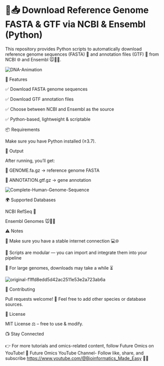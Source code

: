 # 🧬📥 Download Reference Genome FASTA & GTF via NCBI & Ensembl (Python)

This repository provides Python scripts to automatically download reference genome sequences (FASTA) 🧾 and annotation files (GTF) 📑 from NCBI 🌐 and Ensembl 🐭🧑‍🔬.

![DNA-Animation](https://github.com/user-attachments/assets/9cefb96a-0a9c-4fd3-b2fc-cb6fc97f15c7)



🚀 Features

✅ Download FASTA genome sequences

✅ Download GTF annotation files

✅ Choose between NCBI and Ensembl as the source

✅ Python-based, lightweight & scriptable

📦 Requirements

Make sure you have Python installed (≥3.7).

📂 Output

After running, you’ll get:

🧾 GENOME.fa.gz → reference genome FASTA

📑 ANNOTATION.gtf.gz → gene annotation

![Complete-Human-Genome-Sequence](https://github.com/user-attachments/assets/87e1d82d-297e-4fe2-b372-2f404dfd76f0)



🌍 Supported Databases

NCBI RefSeq 🔬

Ensembl Genomes 🐭🧑‍🔬

⚠️ Notes

🔑 Make sure you have a stable internet connection 💻🌐

🐍 Scripts are modular — you can import and integrate them into your pipeline

📜 For large genomes, downloads may take a while ⏳


![original-f1ffd8edd5d42ac2511e53e2a723ab6a](https://github.com/user-attachments/assets/c67ac0d4-08ef-4f5a-ae19-19f7c7bb9a45)



🤝 Contributing

Pull requests welcome! 🙌 Feel free to add other species or database sources.

📜 License

MIT License ⚖️ – free to use & modify.


📺 Stay Connected

👉 For more tutorials and omics-related content, follow Future Omics on YouTube! 🔗 Future Omics YouTube Channel- Follow like, share, and subscribe https://www.youtube.com/@Bioinformatics_Made_Easy 🎥✨
